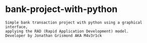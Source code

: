 # bank-project-with-python
    Simple bank transaction project with python using a graphical interface, 
    applying the RAD (Rapid Application Development) model.
    Developer by Jonathan Grismond AKA M4v3r1ck
